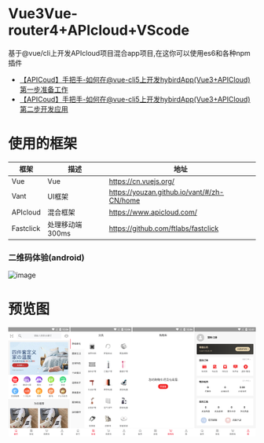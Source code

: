 # Vue3Vue-router4+APIcloud+VScode
基于@vue/cli上开发APIcloud项目混合app项目,在这你可以使用es6和各种npm插件

- [【APICoud】手把手-如何在@vue-cli5上开发hybirdApp(Vue3+APICloud) 第一步准备工作](https://blog.csdn.net/qq_30378295/article/details/125285325)
- [【APICoud】手把手-如何在@vue-cli5上开发hybirdApp(Vue3+APICloud) 第二步开发应用](https://blog.csdn.net/qq_30378295/article/details/125286416)
<!-- # 介绍
- 适配Android 4.4+, iOS 8.0+ rem适配
- 项目数据和图片来自网络，均只用于案例展示不用于其他用途 -->

# 使用的框架
|框架|描述|地址
|---|---|---|
|Vue|Vue|  https://cn.vuejs.org/|
|Vant|UI框架|  https://youzan.github.io/vant/#/zh-CN/home|
|APIcloud|混合框架| https://www.apicloud.com/
|Fastclick|处理移动端300ms|  https://github.com/ftlabs/fastclick|
### 二维码体验(android)
 ![image](https://github.com/lidexun/image/blob/main/qr.png)

# 预览图
 ![image](https://github.com/iDgex/apicloud-and-vant/blob/master/image/0.png)

